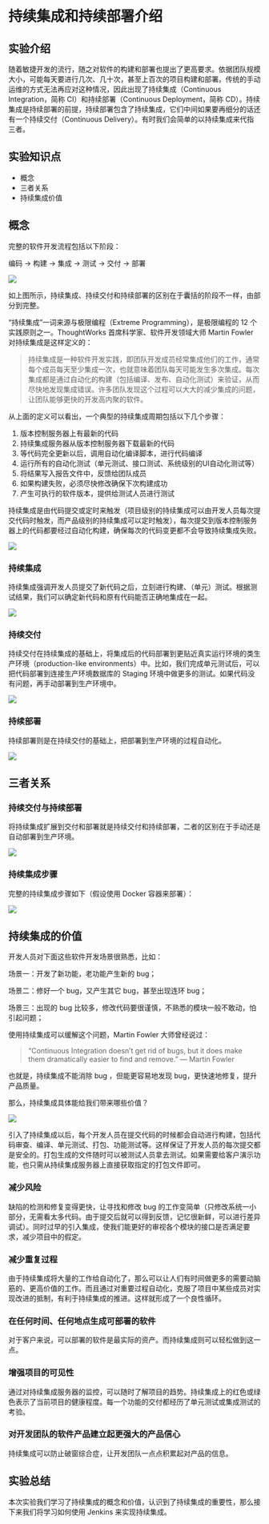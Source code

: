 # 持续集成和持续部署介绍

## 实验介绍

随着敏捷开发的流行，随之对软件的构建和部署也提出了更高要求。依据团队规模大小，可能每天要进行几次、几十次，甚至上百次的项目构建和部署。传统的手动运维的方式无法再应对这种情况，因此出现了持续集成（Continuous Integration，简称 CI）和持续部署（Continuous Deployment，简称 CD）。持续集成是持续部署的前提，持续部署包含了持续集成，它们中间如果要再细分的话还有一个持续交付（Continuous Delivery）。有时我们会简单的以持续集成来代指三者。

## 实验知识点

- 概念
- 三者关系
- 持续集成价值

## 概念

完整的软件开发流程包括以下阶段：

编码 -> 构建 -> 集成 -> 测试 -> 交付 -> 部署

![](./images/dev_flow.png)

如上图所示，持续集成、持续交付和持续部署的区别在于囊括的阶段不一样，由部分到完整。

“持续集成”一词来源与极限编程（Extreme Programming），是极限编程的 12 个实践原则之一。ThoughtWorks 首席科学家、软件开发领域大师 Martin Fowler 对持续集成是这样定义的：

> 持续集成是一种软件开发实践，即团队开发成员经常集成他们的工作，通常每个成员每天至少集成一次，也就意味着团队每天可能发生多次集成。每次集成都是通过自动化的构建（包括编译、发布、自动化测试）来验证，从而尽快地发现集成错误。许多团队发现这个过程可以大大的减少集成的问题，让团队能够更快的开发高内聚的软件。

从上面的定义可以看出，一个典型的持续集成周期包括以下几个步骤：

1. 版本控制服务器上有最新的代码
1. 持续集成服务器从版本控制服务器下载最新的代码
1. 等代码完全更新以后，调用自动化编译脚本，进行代码编译
1. 运行所有的自动化测试（单元测试、接口测试、系统级别的UI自动化测试等）
1. 将结果写入报告文件中，反馈给团队成员
1. 如果构建失败，必须尽快修改确保下次构建成功
1. 产生可执行的软件版本，提供给测试人员进行测试

持续集成是由代码提交或定时来触发（项目级别的持续集成可以由开发人员每次提交代码时触发，而产品级别的持续集成可以定时触发），每次提交到版本控制服务器上的代码都要经过自动化构建，确保每次的代码变更都不会导致持续集成失败。

![](./images/ci_flow.jpg)

### 持续集成

持续集成强调开发人员提交了新代码之后，立刻进行构建、（单元）测试。根据测试结果，我们可以确定新代码和原有代码能否正确地集成在一起。

![](./images/continuous_integration.png)

### 持续交付

持续交付在持续集成的基础上，将集成后的代码部署到更贴近真实运行环境的类生产环境（production-like environments）中。比如，我们完成单元测试后，可以把代码部署到连接生产环境数据库的 Staging 环境中做更多的测试。如果代码没有问题，再手动部署到生产环境中。

![](./images/continuous_delivery.png)

### 持续部署

持续部署则是在持续交付的基础上，把部署到生产环境的过程自动化。

![](./images/continuous_deployment.png)

## 三者关系

### 持续交付与持续部署

将持续集成扩展到交付和部署就是持续交付和持续部署，二者的区别在于手动还是自动部署到生产环境。

![](./images/delivery_vs_deployment.jpg)

### 持续集成步骤

完整的持续集成步骤如下（假设使用 Docker 容器来部署）：

![](./images/ci_steps.png)

## 持续集成的价值

开发人员对下面这些软件开发场景很熟悉，比如：

场景一：开发了新功能，老功能产生新的 bug；

场景二：修好一个 bug，又产生其它 bug，甚至出现连环 bug；

场景三：出现的 bug 比较多，修改代码要很谨慎，不熟悉的模块一般不敢动，怕引起问题；

使用持续集成可以缓解这个问题，Martin Fowler 大师曾经说过：

> “Continuous Integration doesn’t get rid of bugs, but it does make them dramatically easier to find and remove.” — Martin Fowler

也就是，持续集成不能消除 bug ，但能更容易地发现 bug，更快速地修复，提升产品质量。

那么，持续集成具体能给我们带来哪些价值？

![](./images/ci_values.jpg)

引入了持续集成以后，每个开发人员在提交代码的时候都会自动进行构建，包括代码审查、编译、单元测试、打包、功能测试等。这样保证了开发人员的每次提交都是安全的。打包生成的文件随时可以被测试人员拿去测试。如果需要给客户演示功能，也只需从持续集成服务器上直接获取指定的打包文件即可。

### 减少风险

缺陷的检测和修复变得更快，让寻找和修改 bug 的工作变简单（只修改系统一小部分，无需看太多代码。由于提交后就可以得到反馈，记忆很新鲜，可以进行差异调试）。同时过早的引入集成，使我们能更好的审视各个模块的接口是否满足要求，减少项目中的假定。

### 减少重复过程

由于持续集成将大量的工作给自动化了，那么可以让人们有时间做更多的需要动脑筋的、更高价值的工作。而且通过对重要过程自动化，克服了项目中某些成员对实现改进的抵制，有利于持续集成的推进。这样就形成了一个良性循环。

### 在任何时间、任何地点生成可部署的软件

对于客户来说，可以部署的软件是最实际的资产。而持续集成则可以轻松做到这一点。

### 增强项目的可见性

通过对持续集成服务器的监控，可以随时了解项目的趋势。持续集成上的红色或绿色表示了当前项目的健康程度。每一个功能的交付都经历了单元测试或集成测试的考验。

### 对开发团队的软件产品建立起更强大的产品信心

持续集成可以防止破窗综合症，让开发团队一点点积累起对产品的信息。

## 实验总结

本次实验我们学习了持续集成的概念和价值，认识到了持续集成的重要性，那么接下来我们将学习如何使用 Jenkins 来实现持续集成。